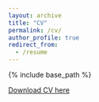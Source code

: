 ```yaml
---
layout: archive
title: "CV"
permalink: /cv/
author_profile: true
redirect_from:
  - /resume
---
```


{% include base_path %}

[Download CV here](https://drive.google.com/file/d/1NRcOaA6AVAngqTYGvsXcCQH11moFoV9B/view?usp=drive_link) 

